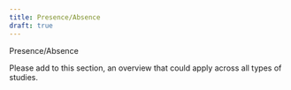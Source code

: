 ```yaml
---
title: Presence/Absence
draft: true
---
```


Presence/Absence

Please add to this section, an overview that could apply across all types of studies.

